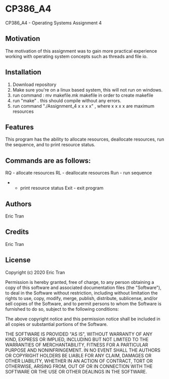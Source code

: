 # CP386_A4
CP386_A4 - Operating Systems Assignment 4 

## Motivation
The motivation of this assignment was to gain more practical experience working with operating system concepts such as threads and file io.

## Installation
1. Download repository
2. Make sure you're on a linux based system, this will not run on windows.
3. run command : mv makefile.mk makefile in order to create makefile
4. run "make" . this should compile without any errors.
5. run command "./Assignment_4 x x x x" , where x x x x are maximum resources

## Features
This program has the ability to allocate resources, deallocate resources, run the sequence, and to print resource status.

## Commands are as follows:
RQ - allocate resources
RL - deallocate resources 
Run - run sequence
* - print resource status
Exit - exit program

## Authors

Eric Tran 

## Credits

Eric Tran

## License 

Copyright (c) 2020 Eric Tran

Permission is hereby granted, free of charge, to any person obtaining a copy of this software and associated documentation files (the "Software"), to deal in the Software without restriction, including without limitation the rights to use, copy, modify, merge, publish, distribute, sublicense, and/or sell copies of the Software, and to permit persons to whom the Software is furnished to do so, subject to the following conditions:

The above copyright notice and this permission notice shall be included in all copies or substantial portions of the Software.

THE SOFTWARE IS PROVIDED "AS IS", WITHOUT WARRANTY OF ANY KIND, EXPRESS OR IMPLIED, INCLUDING BUT NOT LIMITED TO THE WARRANTIES OF MERCHANTABILITY, FITNESS FOR A PARTICULAR PURPOSE AND NONINFRINGEMENT. IN NO EVENT SHALL THE AUTHORS OR COPYRIGHT HOLDERS BE LIABLE FOR ANY CLAIM, DAMAGES OR OTHER LIABILITY, WHETHER IN AN ACTION OF CONTRACT, TORT OR OTHERWISE, ARISING FROM, OUT OF OR IN CONNECTION WITH THE SOFTWARE OR THE USE OR OTHER DEALINGS IN THE SOFTWARE.

